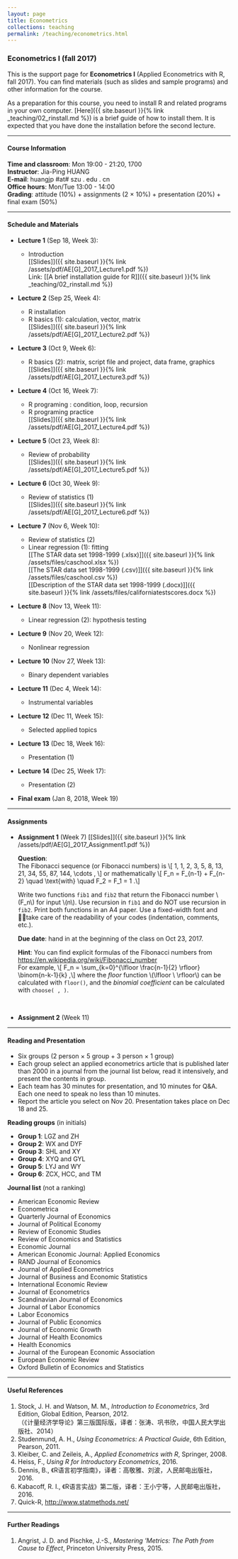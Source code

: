 ```yaml
---
layout: page
title: Econometrics
collections: teaching
permalink: /teaching/econometrics.html
---
```


### Econometrics I (fall 2017)

This is the support page for **Econometrics I** (Applied Econometrics with R, fall 2017). You can find materials (such as slides and sample programs) and other information for the course.

As a preparation for this course, you need to install R and related programs in your own computer. [Here]({{ site.baseurl }}{% link _teaching/02_rinstall.md %}) is a brief guide of how to install them. It is expected that you have done the installation before the second lecture.

---
#### Course Information

**Time and classroom**: Mon 19:00 - 21:20, 1700   
**Instructor**: Jia-Ping HUANG   
**E-mail**: huangjp #at# szu . edu . cn  
**Office hours**: Mon/Tue 13:00 - 14:00      
**Grading**: attitude (10%) + assignments (2 &times; 10%) + presentation (20%) + final exam (50%)

---
#### Schedule and Materials
* **Lecture 1** (Sep 18, Week 3):

	- Introduction     
	[[Slides]]({{ site.baseurl }}{% link /assets/pdf/AE[G]_2017_Lecture1.pdf %})    
	Link: [[A brief installation guide for R]]({{ site.baseurl }}{% link _teaching/02_rinstall.md %})

* **Lecture 2** (Sep 25, Week 4):

	- R installation
	- R basics (1): calculation, vector, matrix   
	[[Slides]]({{ site.baseurl }}{% link /assets/pdf/AE[G]_2017_Lecture2.pdf %})

* **Lecture 3** (Oct 9, Week 6):

	- R basics (2): matrix, script file and project, data frame, graphics  
	[[Slides]]({{ site.baseurl }}{% link /assets/pdf/AE[G]_2017_Lecture3.pdf %})

* **Lecture 4** (Oct 16, Week 7):

	- R programing : condition, loop, recursion
	- R programing practice   
	[[Slides]]({{ site.baseurl }}{% link /assets/pdf/AE[G]_2017_Lecture4.pdf %})

* **Lecture 5** (Oct 23, Week 8):

	- Review of probability   
	[[Slides]]({{ site.baseurl }}{% link /assets/pdf/AE[G]_2017_Lecture5.pdf %})

* **Lecture 6** (Oct 30, Week 9):

	- Review of statistics (1)   
	[[Slides]]({{ site.baseurl }}{% link /assets/pdf/AE[G]_2017_Lecture6.pdf %})

* **Lecture 7** (Nov 6, Week 10):

	- Review of statistics (2)   
	- Linear regression (1): fitting    
	[[The STAR data set 1998-1999 (.xlsx)]]({{ site.baseurl }}{% link /assets/files/caschool.xlsx %})   
	[[The STAR data set 1998-1999 (.csv)]]({{ site.baseurl }}{% link /assets/files/caschool.csv %})   
	[[Description of the STAR data set 1998-1999 (.docx)]]({{ site.baseurl }}{% link /assets/files/californiatestscores.docx %})    

* **Lecture 8** (Nov 13, Week 11):

	- Linear regression (2): hypothesis testing

* **Lecture 9** (Nov 20, Week 12):

	- Nonlinear regression

* **Lecture 10** (Nov 27, Week 13):

	- Binary dependent variables

* **Lecture 11** (Dec 4, Week 14):

	- Instrumental variables

* **Lecture 12** (Dec 11, Week 15):

	- Selected applied topics

* **Lecture 13** (Dec 18, Week 16):

	- Presentation (1)

* **Lecture 14** (Dec 25, Week 17):

	- Presentation (2)

* **Final exam** (Jan 8, 2018, Week 19)

---
#### Assignments
* **Assignment 1** (Week 7) [[Slides]]({{ site.baseurl }}{% link /assets/pdf/AE[G]_2017_Assignment1.pdf %})

	**Question**:   
	The Fibonacci sequence (or Fibonacci numbers) is
	\\[ 1, 1, 2, 3, 5, 8, 13, 21, 34, 55, 87, 144, \cdots , \\]
	or mathematically
	\\[ F_n = F_{n-1} + F_{n-2} \quad \text{with} \quad F_2 = F_1 = 1 .\\]   

	Write two functions `fib1` and `fib2` that return the Fibonacci number \\(F_n\\) for input \\(n\\). Use recursion in `fib1` and do NOT use recursion in `fib2`. Print both functions in an A4 paper. Use a fixed-width font and take care of the readability of your codes (indentation, comments, etc.).  

	**Due date**: hand in at the beginning of the class on Oct 23, 2017.

	**Hint**: You can find explicit formulas of the Fibonacci numbers from  <https://en.wikipedia.org/wiki/Fibonacci_number>  
	For example,
	\\[ F_n = \sum_{k=0}^{\lfloor \frac{n-1}{2} \rfloor} \binom{n-k-1}{k} ,\\]
	where the *floor* function \\(\lfloor \ \rfloor\\) can be calculated with `floor()`, and the *binomial coefficient* can be calculated with `choose( , )`.

	 &nbsp;  

* **Assignment 2** (Week 11)  


---
#### Reading and Presentation

* Six groups (2 person &times; 5 group + 3 person &times; 1 group)
* Each group select an applied econometrics article that is published later than 2000 in a journal from the journal list below, read it intensively, and present the contents in group.
* Each team has 30 minutes for presentation, and 10 minutes for Q&A. Each one need to speak no less than 10 minutes.
* Report the article you select on Nov 20. Presentation takes place on Dec 18 and 25.

**Reading groups** (in initials)

* **Group 1**: LGZ and ZH
* **Group 2**: WX and DYF
* **Group 3**: SHL and XY
* **Group 4**: XYQ and GYL
* **Group 5**: LYJ and WY
* **Group 6**: ZCX, HCC, and TM

**Journal list** (not a ranking)

* American Economic Review
* Econometrica
* Quarterly Journal of Economics
* Journal of Political Economy
* Review of Economic Studies
* Review of Economics and Statistics
* Economic Journal
* American Economic Journal: Applied Economics
* RAND Journal of Economics
* Journal of Applied Econometrics
* Journal of Business and Economic Statistics
* International Economic Review
* Journal of Econometrics
* Scandinavian Journal of Economics
* Journal of Labor Economics
* Labor Economics
* Journal of Public Economics
* Journal of Economic Growth
* Journal of Health Economics
* Health Economics
* Journal of the European Economic Association
* European Economic Review
* Oxford Bulletin of Economics and Statistics

---
#### Useful References

1. Stock, J. H. and Watson, M. M., *Introduction to Econometrics*, 3rd Edition, Global Edition, Pearson, 2012.   
	（《计量经济学导论》第三版国际版，译者：张涛、巩书欣，中国人民大学出版社、2014）
2. Studenmund, A. H., *Using Econometrics: A Practical Guide*, 6th Edition, Pearson, 2011.
3. Kleiber, C. and Zeileis, A., *Applied Econometrics with R*, Springer, 2008.
4. Heiss, F., *Using R for Introductory Econometrics*, 2016.
5. Dennis, B., 《R语言初学指南》，译者：高敬雅、刘波，人民邮电出版社，2016.
6. Kabacoff, R. I., 《R语言实战》第二版，译者：王小宁等，人民邮电出版社，2016.
7. Quick-R, <http://www.statmethods.net/>


---
#### Further Readings

1. Angrist, J. D. and Pischke, J.-S., *Mastering 'Metrics: The Path from Cause to Effect*, Princeton University Press, 2015.
